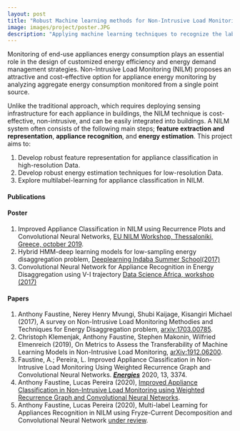 ```yaml
---
layout: post
title: "Robust Machine learning methods for Non-Intrusive Load Monitoring (NILM)"
image: images/project/poster.JPG
description: "Applying machine learning techniques to recognize the labeled appliances and estimate their energy consumption once they are switched on"
---
```


Monitoring of end-use appliances energy consumption plays an essential role in the design of customized energy efficiency and energy demand management strategies. Non-Intrusive Load Monitoring (NILM) proposes an attractive and cost-effective option for appliance energy monitoring by analyzing aggregate energy consumption monitored from a single point source.

Unlike the traditional approach, which requires deploying sensing infrastructure for each appliance in buildings, the NILM technique is cost-effective, non-intrusive, and can be easily integrated into buildings. A NILM system often consists of the following main steps; **feature extraction and representation**, **appliance recognition**, and **energy estimation**. This project aims to:
1. Develop robust feature representation for appliance classification in high-resolution Data.
2. Develop robust energy estimation techniques for low-resolution Data.
3. Explore multilabel-learning for appliance classification in NILM. 

#### Publications

#### Poster
1. Improved Appliance Classification in NILM using Recurrence Plots and Convolutional Neural Networks, [EU NILM Workshop, Thessaloniki, Greece, october 2019](http://www.nilm.eu/).
2. Hybrid HMM-deep learning models for low-sampling energy disaggregation problem, [Deeplearning Indaba Summer School(2017)]()
3. Convolutional Neural Network for Appliance Recognition in Energy Disaggregation using V-I trajectory [Data Science Africa, workshop (2017)]()
  
#### Papers
1. Anthony Faustine, Nerey Henry Mvungi, Shubi Kaijage, Kisangiri Michael (2017), A survey on Non-Intrusive Load Monitoring Methodies and Techniques for Energy Disaggregation problem, [arxiv:1703.00785](https://arxiv.org/abs/1703.00785).
2. Christoph Klemenjak, Anthony Faustine, Stephen Makonin, Wilfried Elmenreich (2019), On Metrics to Assess the Transferability of Machine Learning Models in Non-Intrusive Load Monitoring, [arXiv:1912.06200](https://arxiv.org/abs/1912.06200).
3. Faustine, A.; Pereira, L. Improved Appliance Classification in Non-Intrusive Load Monitoring Using Weighted Recurrence Graph and Convolutional Neural Networks. [***Energies***](https://www.mdpi.com/1996-1073/13/13/3374) 2020, 13, 3374.
4. Anthony Faustine, Lucas Pereira (2020), [Improved Appliance Classification in  Non-Intrusive Load Monitoring using  Weighted Recurrence Graph and Convolutional Neural Networks](https://github.com/sambaiga/WRG-NILM).
5. Anthony Faustine, Lucas Pereira (2020), Multi-label Learning for Appliances Recognition in NILM using Fryze-Current Decomposition and Convolutional Neural Network [under review](https://github.com/sambaiga/MLC_VI).
   
